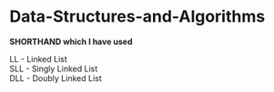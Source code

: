 # Data-Structures-and-Algorithms

<b> SHORTHAND which I have used </b>

LL - Linked List <br>
SLL - Singly Linked List<br>
DLL - Doubly Linked List
